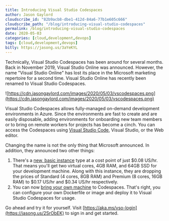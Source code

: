 ```yaml
---
title: Introducing Visual Studio Codespaces
author: Jason Gaylord
cloudscribe_id: "82b9acb8-dbe1-412d-84a6-77b1e605c666"
cloudscribe_path: "/blog/introducing-visual-studio-codespaces"
permalink: /blog/introducing-visual-studio-codespaces
date: 2020-05-03
categories: [cloud,development,devops]
tags: [cloud,development,devops]
bitly: https://jasong.us/3aYeKYL
---
```


Technically, Visual Studio Codespaces has been around for several months. Back in November 2019, Visual Studio Online was announced. However, the name "Visual Studio Online" has lost its place in the Microsoft marketing repertoire for a second time. Visual Studio Online has recently been renamed to Visual Studio Codespaces. 

![https://cdn.jasongaylord.com/images/2020/05/03/vscodespaces.png](https://cdn.jasongaylord.com/images/2020/05/03/vscodespaces.png)

Visual Studio Codespaces allows fully-managed on-demand development environments in Azure. Since the environments are fast to create and are easily disposable, adding environments for onboarding new team members or to bring on remote workers for projects has become a cinch. You can access the Codespaces using [Visual Studio Code](https://jasong.us/code), Visual Studio, or the Web editor.

Changing the name is not the only thing that Microsoft announced. In addition, they announced two other things:

1. There's a [new, basic instance](https://jasong.us/3bVNKKP) type at a cost point of just $0.08 US/hr. That means you'll get two virtual cores, 4GB RAM, and 64GB SSD for your development machine. Along with this instance, they are dropping the prices of Standard (4 cores, 8GB RAM) and Premium (8 cores, 16GB RAM) to $0.17 US/hr and $0.34 US/hr respectively.
2. You can now [bring your own machine](https://jasong.us/3d7Wnlo) to Codespaces. That's right, you can configure your own Dockerfile or image and deploy it to Visual Studio Codespaces for usage.

Go ahead and try it for yourself. Visit [https://aka.ms/vso-login](https://jasong.us/2SrObEK) to sign in and get started.
